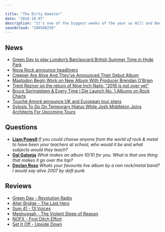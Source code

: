 ```yaml
---

title: "The Dirty Hamster"
date: "2016-10-07"
description: "It's one of the biggest weeks of the year as Hill and Beez review the new albums from Green Day, Alter Bridge, Sum 41, Meshuggah, NOFX and Steve needs a long lie down after hearing the new Set It Off. There's the 2nd round draw of our World Cup of Rock, chat on the new Creeper single, a new NIN album, 2017's festival season and much, much more. That's Not Metal - the only place willing to tell you the truth about the biggest albums in rock."
soundcloud: "286508250"
---
```


## News

- [Green Day to play London’s Barclaycard British Summer Time in Hyde Park](http://www.nme.com/news/music/green-day-351-1192836)
- [Nova Rock announce headliners](https://twitter.com/NotMetalPod/status/783787683604725763)
- [Creeper Are Alive And They’ve Announced Their Debut Album](http://www.kerrang.com/45462/creeper-alive-theyve-announced-debut-album/)
- [Mastodon Begin Work on New Album With Producer Brendan O’Brien](http://loudwire.com/mastodon-new-album-producer-brendan-obrien/)
- [Trent Reznor on the return of Nine Inch Nails: “2016 is not over yet”](http://consequenceofsound.net/2016/10/trent-reznor-on-the-return-of-nine-inch-nails-2016-is-not-over-yet/)
- [Bruce Springsteen & Every Time I Die Launch No. 1 Albums on Rock Charts](http://www.billboard.com/articles/columns/chart-beat/7534043/bruce-springsteen-every-time-i-die-launch-no-1-albums-on-rock)
- [Touché Amoré announce UK and European tour plans](http://diymag.com/2015/05/05/touche-amore-announce-uk-and-european-tour-plans)
- [Sylosis To Go On Temporary Hiatus While Josh Middleton Joins Architects For Upcoming Tours](http://www.rocksins.com/2016/10/sylosis-go-temporary-hiatus-josh-middleton-joins-architects-upcoming-tours-29038/)


## Questions

- **[Liam Powell](https://www.facebook.com/thatsnotmetalpodcast/posts/1968111073415427?comment_id=1968137050079496&comment_tracking=%7B%22tn%22%3A%22R9%22%7D)**
*If you could choose anyone from the world of rock & metal to have been your teachers at school, who would it be and what subjects would they teach?*
- **[Gal Galonja](https://www.facebook.com/thatsnotmetalpodcast/posts/1968111073415427?comment_id=1968145143412020&comment_tracking=%7B%22tn%22%3A%22R9%22%7D)**
*What makes an album 10/10 for you. What is that one thing that makes it go over the top?*
- **[Declan Ross](https://www.facebook.com/thatsnotmetalpodcast/posts/1968111073415427?comment_id=1968155363410998&comment_tracking=%7B%22tn%22%3A%22R9%22%7D)**
*Whats your favourite live album by a non rock/metal band? I would say alive 2007 by daft punk*

## Reviews

- [Green Day - Revolution Radio](https://itunes.apple.com/gb/album/revolution-radio/id1140560324)
- [Alter Bridge - The Last Hero](https://itunes.apple.com/gb/album/the-last-hero/id1135479560)
- [Sum 41 - 13 Voices](https://itunes.apple.com/gb/album/13-voices/id1119678192)
- [Meshuggah - The Violent Sleep of Reason](https://itunes.apple.com/gb/album/the-violent-sleep-of-reason/id1139042609)
- [NOFX - First Ditch Effort](https://itunes.apple.com/gb/album/first-ditch-effort/id1144736094)
- [Set It Off - Upside Down](https://itunes.apple.com/gb/album/upside-down/id1116984776)
